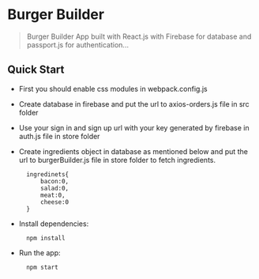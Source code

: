 # Burger Builder
> Burger Builder App built with React.js with Firebase for database and passport.js for authentication...

## Quick Start
* First you should enable css modules in webpack.config.js 
* Create database in firebase and put the url to axios-orders.js file in src folder
* Use your sign in and sign up url with your key generated by firebase in auth.js file in store folder
* Create ingredients object in database as mentioned below and put the url to burgerBuilder.js file in store folder to fetch ingredients. 
        
        ingredinets{
            bacon:0,
            salad:0,
            meat:0,
            cheese:0
        }
* Install dependencies:
            
        npm install
  
* Run the app:
    
        npm start
